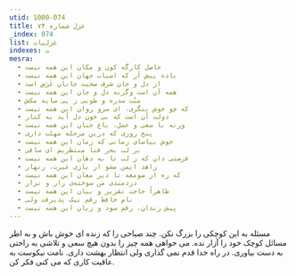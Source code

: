 ```yaml
---
utid: 1000-074
title: غزل شماره ۷۴
_index: 074
list: غزلیات
indexes: ت
mesra:
  - حاصل کارگه کون و مکان این همه نیست
  - باده پیش آر که اسباب جهان این همه نیست
  - از دل و جان شرف صحبت جانان غَرَض است
  - همه آن است وگرنه دل و جان این همه نیست
  - منّت سدره و طوبی ز پی سایه مکش
  - که چو خوش بنگری، ای سرو روان این همه نیست
  - دولت آن است که بی خون دل آید به کنار
  - ورنه با سعی و عمل، باغ جنان این همه نیست
  - پنج روزی که درین مرحله مهلت داری
  - خوش بیاسای زمانی که زمان این همه نیست
  - بر لب بحر فنا منتظریم ای ساقی
  - فرصتی دان که ز لب تا به دهان این همه نیست
  - زاهد ایمن مشو از بازی غیرت، زنهار
  - که ره از صومعه تا دیر مغان این همه نیست
  - دردمندی من سوخته‌ی زار و نزار
  - ظاهراً حاجت تقریر و بیان این همه نیست
  - نام حافظ رقم نیک پذیرفت ولی
  - پیش رندان، رقم سود و زیان این همه نیست
---
```

مسئله به این کوچکی را بزرگ نکن. چند صباحی را که زنده ای خوش باش و به اطر مسائل کوچک خود را آزار نده. می خواهی همه چیز را بدون هیچ سعی و تلاشی به راحتی به دست بیاوری. در راه خدا قدم نمی گذاری ولی انتظار بهشت داری. نامت نیکوست به عاقبت کاری که می کنی فکر کن.
